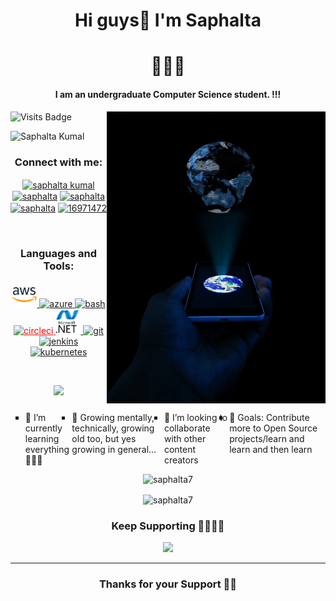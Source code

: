 <h1 align="center">Hi guys👋 I'm Saphalta </h1>
<h1 align='center'>👩🏽‍💻</h1>

<h4 align="center">I am an undergraduate Computer Science student. !!!</h3>
<div class='flex-box'>
<img src="https://github.com/Saphalta7/Saphalta7/blob/main/ezgif.com-gif-maker.gif?raw=true" width='350' style='display: flex; flex:50%; float: right; flex-wrap: wrap; justify-content: space-between; width=100%, min-width:15%; margin:0;' align='right' >

   <ul style="display: flex; float: right; list-style-type: square;">
      <br>
<li>🔭 I’m currently learning everything 🧑🏻‍💻</li>
<li>🌱 Growing mentally, technically, growing old too, but yes growing in general...</li>
<li>👯 I’m looking to collaborate with other content creators</li>
<li>🥅 Goals: Contribute more to Open Source projects/learn and learn and then learn</li>
</ul>   
</div>

![Visits Badge](https://badges.pufler.dev/visits/Saphalta7/Saphalta7)
<p align="left"> <img src="https://komarev.com/ghpvc/?username=Saphalta7&label=Profile%20views&color=09518B&style=round" alt="Saphalta Kumal" width='120'/> </p>


<h3 align="center">Connect with me:</h3>
<p align="center">
<a href="https://www.linkedin.com/in/saphalta-kumal-5496321a2/" target="blank"><img align="center" src="https://raw.githubusercontent.com/rahuldkjain/github-profile-readme-generator/master/src/images/icons/Social/linked-in-alt.svg" alt="saphalta kumal" height="30" width="40" /></a>
<a href="https://fb.com/safalta.bhattarai.5" target="blank"><img align="center" src="https://raw.githubusercontent.com/rahuldkjain/github-profile-readme-generator/master/src/images/icons/Social/facebook.svg" alt="saphalta" height="30" width="40" /></a>
<a href="https://www.instagram.com/saphalta/" target="blank"><img align="center" src="https://raw.githubusercontent.com/rahuldkjain/github-profile-readme-generator/master/src/images/icons/Social/instagram.svg" alt="saphalta" height="30" width="40" /></a>
<a href="https://www.hackerrank.com/sbrai91" target="blank"><img align="center" src="https://raw.githubusercontent.com/rahuldkjain/github-profile-readme-generator/master/src/images/icons/Social/hackerrank.svg" alt="saphalta" height="30" width="40" /></a>
<a href="https://stackoverflow.com/users/18467777/saphalta" target="blank"><img align="center" src="https://raw.githubusercontent.com/rahuldkjain/github-profile-readme-generator/master/src/images/icons/Social/stack-overflow.svg" alt="16971472" height="30" width="40" /></a>
</p>
<br>

<h3 align="center">Languages and Tools:</h3>
<p align="center"> 
 <a href="https://aws.amazon.com" target="_blank" rel="noreferrer"> <img src="https://raw.githubusercontent.com/devicons/devicon/master/icons/amazonwebservices/amazonwebservices-original-wordmark.svg" alt="aws" width="40" height="40"/> </a> 
  <a href="https://azure.microsoft.com/en-in/" target="_blank" rel="noreferrer"> <img src="https://www.vectorlogo.zone/logos/microsoft_azure/microsoft_azure-icon.svg" alt="azure" width="40" height="40"/> </a> 
  <a href="https://www.gnu.org/software/bash/" target="_blank" rel="noreferrer"> <img src="https://www.vectorlogo.zone/logos/gnu_bash/gnu_bash-icon.svg" alt="bash" width="40" height="40"/> </a> 
  <a href="https://circleci.com" target="_blank" rel="noreferrer" style="color: red"/> <img src="https://www.vectorlogo.zone/logos/circleci/circleci-icon.svg" alt="circleci" width="40" height="40" > </a> 
  <a href="https://dotnet.microsoft.com/" target="_blank" rel="noreferrer"> <img src="https://raw.githubusercontent.com/devicons/devicon/master/icons/dot-net/dot-net-original-wordmark.svg" alt="dotnet" width="40" height="40"/> </a>
  <a href="https://git-scm.com/" target="_blank" rel="noreferrer"> <img src="https://www.vectorlogo.zone/logos/git-scm/git-scm-icon.svg" alt="git" width="40" height="40"/> </a> 
  <a href="https://www.jenkins.io" target="_blank" rel="noreferrer"> <img src="https://www.vectorlogo.zone/logos/jenkins/jenkins-icon.svg" alt="jenkins" width="40" height="40"/> </a>
  <a href="https://kubernetes.io" target="_blank" rel="noreferrer"> <img src="https://www.vectorlogo.zone/logos/kubernetes/kubernetes-icon.svg" alt="kubernetes" width="40" height="40"/> </a> 
</p>

<br>

<p align="center"><img src="https://github-readme-streak-stats.herokuapp.com/?user=Saphalta7&theme=blue-green"</p>
 <br/>
<p align="center"><img src="https://github-readme-stats.vercel.app/api/top-langs?username=saphalta7&show_icons=true&locale=en&layout=compact&title_color=28ea80&theme=blue-green" alt="saphalta7" width='350' height='200'></p>
<p align="center"><img align='center' src="https://github-readme-stats.vercel.app/api?username=saphalta7&show_icons=true&locale=en&title_color=28ea80&theme=blue-green" alt="saphalta7" width='450' height='300'></p>
 
<h3 align='center'>Keep Supporting 🤜🏻🤛🏻</h3>
<p align='center'><img src='https://github-profile-trophy.vercel.app/?username=Saphalta7&theme=onedark&column=8'></p>

---
<h3 align="center">Thanks for your Support 🙏🏻</h3>


